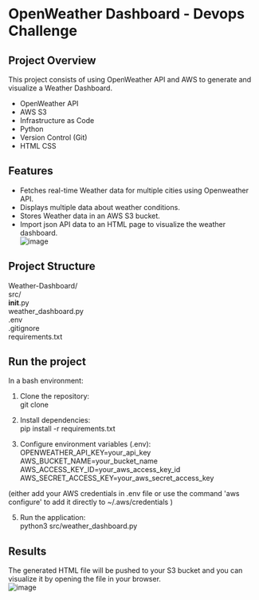 # OpenWeather Dashboard  - Devops Challenge
## Project Overview 
This project consists of using OpenWeather API and AWS to generate and visualize a Weather Dashboard. 
 - OpenWeather API
 - AWS S3
 - Infrastructure as Code
 - Python
 - Version Control (Git) 
 - HTML CSS

## Features 
- Fetches real-time Weather data for multiple cities using Openweather API.  
- Displays multiple data about weather conditions.
- Stores Weather data in an AWS S3 bucket.
- Import json API data to an HTML page to visualize the weather dashboard.  
![image](https://github.com/user-attachments/assets/a5a49891-3bf2-4179-882c-4aa5d9534a95)

## Project Structure 

Weather-Dashboard/  
  src/  
  __init__.py  
  weather_dashboard.py  
.env  
.gitignore  
requirements.txt  

## Run the project 
In a bash environment: 
1. Clone the repository:  
git clone 

3. Install dependencies:  
pip install -r requirements.txt

4. Configure environment variables (.env):  
OPENWEATHER_API_KEY=your_api_key  
AWS_BUCKET_NAME=your_bucket_name  
AWS_ACCESS_KEY_ID=your_aws_access_key_id  
AWS_SECRET_ACCESS_KEY=your_aws_secret_access_key  

(either add your AWS credentials in .env file or use the command 'aws configure' to add it directly to ~/.aws/credentials )

5. Run the application:  
python3 src/weather_dashboard.py

## Results 
The generated HTML file will be pushed to your S3 bucket and you can visualize it by opening the file in your browser.   
![image](https://github.com/user-attachments/assets/326b8335-8e0a-4a6d-89b5-269250684466)


